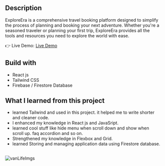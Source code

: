 
## Description
ExploreEra is a comprehensive travel booking platform designed to simplify the process of planning and booking your next adventure. Whether you're a seasoned traveler or planning your first trip, ExploreEra provides all the tools and resources you need to explore the world with ease.

👉 Live Demo: [Live Demo](https://van-life-new.vercel.app/)

## Build with
- React js
- Tailwind CSS
- Firebase / Firestore Database

## What I learned from this project
- learned Tailwind and used in this project. it helped me to write shorter and cleaner code.
- I enhanced my knowledge in React js and JavaSript.
- learned cool stuff like hide menu when scroll down and show when scroll up. faq accordion and so on.
- Strengthened my knowledge in Flexbox and Grid.
- learned Storing and managing application data using Firestore database.

##
![vanLifeImgs](https://github.com/luk-aa/vanLife-new/assets/86773254/39820b57-98b9-49fd-bf7b-1423d3a0e487)

